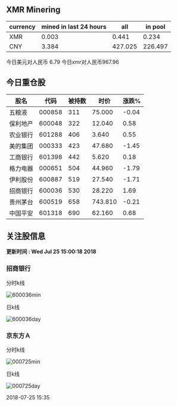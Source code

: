 ## XMR Minering

|currency|mined in last 24 hours|all|in pool|
|---|---|---|---|
|XMR|0.003|0.441|0.234|
|CNY|3.384|427.025|226.497|

今日美元对人民币 6.79	今日xmr对人民币967.96


## 今日重仓股 

|股名|代码|被持数|时价|涨跌%|
|---|---|---|---|---|
|五粮液|000858|311|75.000|-0.04|
|保利地产|600048|322|12.040|0.58|
|农业银行|601288|406|3.640|0.55|
|美的集团|000333|423|47.680|-1.45|
|工商银行|601398|442|5.620|0.18|
|格力电器|000651|504|44.960|-1.79|
|伊利股份|600887|519|27.540|-1.71|
|招商银行|600036|530|28.220|1.69|
|贵州茅台|600519|658|743.810|-0.21|
|中国平安|601318|690|62.160|0.68|

## 关注股信息
**更新时间 : Wed Jul 25 15:00:18 2018**
### 招商银行 
分时k线

![600036min](http://image.sinajs.cn/newchart/min/n/sh600036.gif)

日k线

![600036day](http://image.sinajs.cn/newchart/daily/n/sh600036.gif)

### 京东方Ａ 
分时k线

![000725min](http://image.sinajs.cn/newchart/min/n/sz000725.gif)

日k线

![000725day](http://image.sinajs.cn/newchart/daily/n/sz000725.gif)

2018-07-25 15:35